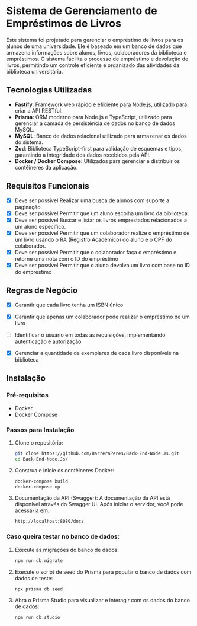 
# Sistema de Gerenciamento de Empréstimos de Livros

Este sistema foi projetado para gerenciar o empréstimo de livros para os alunos de uma universidade. Ele é baseado em um banco de dados que armazena informações sobre alunos, livros, colaboradores da biblioteca e empréstimos. O sistema facilita o processo de empréstimo e devolução de livros, permitindo um controle eficiente e organizado das atividades da biblioteca universitária.

## Tecnologias Utilizadas

- **Fastify**: Framework web rápido e eficiente para Node.js, utilizado para criar a API RESTful.
- **Prisma**: ORM moderno para Node.js e TypeScript, utilizado para gerenciar a camada de persistência de dados no banco de dados MySQL.
- **MySQL**: Banco de dados relacional utilizado para armazenar os dados do sistema.
- **Zod**: Biblioteca TypeScript-first para validação de esquemas e tipos, garantindo a integridade dos dados recebidos pela API.
- **Docker / Docker Compose**: Utilizados para gerenciar e distribuir os contêineres da aplicação.

## Requisitos Funcionais

- [x]  Deve ser possível Realizar uma busca de alunos com suporte a paginação.
- [x]  Deve ser possível Permitir que um aluno escolha um livro da biblioteca.
- [x]  Deve ser possível Buscar e listar os livros emprestados relacionados a um aluno específico.
- [x]  Deve ser possível Permitir que um colaborador realize o empréstimo de um livro usando o RA (Registro Acadêmico) do aluno e o CPF do colaborador.
- [x]  Deve ser possível Permitir que o colaborador faça o empréstimo e retorne uma nota com o ID do empréstimo
- [x]  Deve ser possível Permitir que o aluno devolva um livro com base no ID do empréstimo

## Regras de Negócio

- [x]  Garantir que cada livro tenha um ISBN único
- [x]  Garantir que apenas um colaborador pode realizar o empréstimo de um livro
- [ ]  Identificar o usuário em todas as requisições, implementando autenticação e autorização
- [x]  Gerenciar a quantidade de exemplares de cada livro disponíveis na biblioteca


## Instalação

### Pré-requisitos

- Docker
- Docker Compose

### Passos para Instalação
1. Clone o repositório:

   ```sh
   git clone https://github.com/BarreraPeres/Back-End-Node.Js.git
   cd Back-End-Node.Js/

2. Construa e inicie os contêineres Docker:
 
    ```sh
   docker-compose build
   docker-compose up

3. Documentação da API (Swagger): 
A documentação da API está disponível através do Swagger UI. Após iniciar o servidor, você pode acessá-la em:
   ```sh
   http://localhost:8080/docs

### Caso queira testar no banco de dados:
1. Execute as migrações do banco de dados:
   ```sh
   npm run db:migrate
2. Execute o script de seed do Prisma para popular o banco de dados com dados de teste:
   ```sh
   npx prisma db seed
3. Abra o Prisma Studio para visualizar e interagir com os dados do banco de dados:
   ```sh
   npm run db:studio
